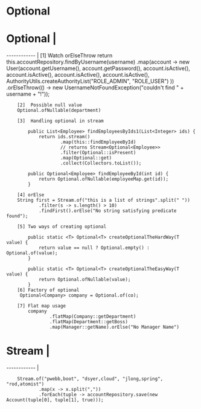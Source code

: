 # Optional

# Optional       | 
------------    | 
        [1]  Watch orElseThrow
        return this.accountRepository.findByUsername(username)
                .map(account -> new User(account.getUsername(),
                        account.getPassword(),
                        account.isActive(), account.isActive(), account.isActive(), account.isActive(),
                        AuthorityUtils.createAuthorityList("ROLE_ADMIN", "ROLE_USER")
                ))
                .orElseThrow(() -> new UsernameNotFoundException("couldn't find " + username + "!"));

        [2]  Possible null value
        Optional.ofNullable(department)
        
        [3]  Handling optional in stream

            public List<Employee> findEmployeesByIds1(List<Integer> ids) {
                return ids.stream()
                        .map(this::findEmployeeById)
                        // returns Stream<Optional<Employee>>
                        .filter(Optional::isPresent)
                        .map(Optional::get)
                        .collect(Collectors.toList());

            public Optional<Employee> findEmployeeById(int id) {
                return Optional.ofNullable(employeeMap.get(id));
            }
        
        [4] orElse
        String first = Stream.of("this is a list of strings".split(" "))
                .filter(s -> s.length() > 10)
                .findFirst().orElse("No string satisfying predicate found");
        
        [5] Two ways of creating optional

            public static <T> Optional<T> createOptionalTheHardWay(T value) {
                return value == null ? Optional.empty() : Optional.of(value);
            }
        
            public static <T> Optional<T> createOptionalTheEasyWay(T value) {
                return Optional.ofNullable(value);
            }
        [6] Factory of optional
         Optional<Company> company = Optional.of(co);
       
        [7] Flat map usage 
            company
                    .flatMap(Company::getDepartment)
                    .flatMap(Department::getBoss)
                    .map(Manager::getName).orElse("No Manager Name")
                
        
# Stream        |
------------    | 

        Stream.of("pwebb,boot", "dsyer,cloud", "jlong,spring", "rod,atomist")
                .map(x -> x.split(","))
                .forEach(tuple -> accountRepository.save(new Account(tuple[0], tuple[1], true)));


        

